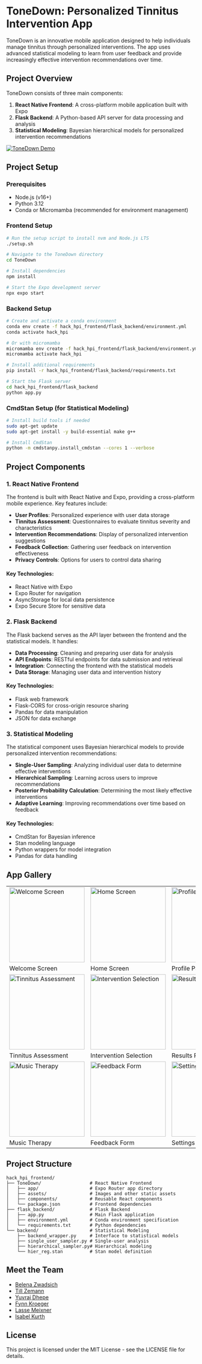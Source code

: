 # ToneDown: Personalized Tinnitus Intervention App

ToneDown is an innovative mobile application designed to help individuals manage tinnitus through personalized interventions. The app uses advanced statistical modeling to learn from user feedback and provide increasingly effective intervention recommendations over time.

## Project Overview

ToneDown consists of three main components:
1. **React Native Frontend**: A cross-platform mobile application built with Expo
2. **Flask Backend**: A Python-based API server for data processing and analysis
3. **Statistical Modeling**: Bayesian hierarchical models for personalized intervention recommendations

[![ToneDown Demo](https://img.youtube.com/vi/YOUTUBE_VIDEO_ID/0.jpg)](https://www.youtube.com/watch?v=YOUTUBE_VIDEO_ID)

## Project Setup

### Prerequisites
- Node.js (v16+)
- Python 3.12
- Conda or Micromamba (recommended for environment management)

### Frontend Setup
```bash
# Run the setup script to install nvm and Node.js LTS
./setup.sh

# Navigate to the ToneDown directory
cd ToneDown

# Install dependencies
npm install

# Start the Expo development server
npx expo start
```

### Backend Setup
```bash
# Create and activate a conda environment
conda env create -f hack_hpi_frontend/flask_backend/environment.yml
conda activate hack_hpi

# Or with micromamba
micromamba env create -f hack_hpi_frontend/flask_backend/environment.yml
micromamba activate hack_hpi

# Install additional requirements
pip install -r hack_hpi_frontend/flask_backend/requirements.txt

# Start the Flask server
cd hack_hpi_frontend/flask_backend
python app.py
```

### CmdStan Setup (for Statistical Modeling)
```bash
# Install build tools if needed
sudo apt-get update
sudo apt-get install -y build-essential make g++

# Install CmdStan
python -m cmdstanpy.install_cmdstan --cores 1 --verbose
```

## Project Components

### 1. React Native Frontend

The frontend is built with React Native and Expo, providing a cross-platform mobile experience. Key features include:

- **User Profiles**: Personalized experience with user data storage
- **Tinnitus Assessment**: Questionnaires to evaluate tinnitus severity and characteristics
- **Intervention Recommendations**: Display of personalized intervention suggestions
- **Feedback Collection**: Gathering user feedback on intervention effectiveness
- **Privacy Controls**: Options for users to control data sharing

#### Key Technologies:
- React Native with Expo
- Expo Router for navigation
- AsyncStorage for local data persistence
- Expo Secure Store for sensitive data

### 2. Flask Backend

The Flask backend serves as the API layer between the frontend and the statistical models. It handles:

- **Data Processing**: Cleaning and preparing user data for analysis
- **API Endpoints**: RESTful endpoints for data submission and retrieval
- **Integration**: Connecting the frontend with the statistical models
- **Data Storage**: Managing user data and intervention history

#### Key Technologies:
- Flask web framework
- Flask-CORS for cross-origin resource sharing
- Pandas for data manipulation
- JSON for data exchange

### 3. Statistical Modeling

The statistical component uses Bayesian hierarchical models to provide personalized intervention recommendations:

- **Single-User Sampling**: Analyzing individual user data to determine effective interventions
- **Hierarchical Sampling**: Learning across users to improve recommendations
- **Posterior Probability Calculation**: Determining the most likely effective interventions
- **Adaptive Learning**: Improving recommendations over time based on feedback

#### Key Technologies:
- CmdStan for Bayesian inference
- Stan modeling language
- Python wrappers for model integration
- Pandas for data handling

## App Gallery

<table>
  <tr>
    <td><img src="path/to/screenshot1.png" width="200" alt="Welcome Screen"/></td>
    <td><img src="path/to/screenshot2.png" width="200" alt="Home Screen"/></td>
    <td><img src="path/to/screenshot3.png" width="200" alt="Profile Page"/></td>
  </tr>
  <tr>
    <td>Welcome Screen</td>
    <td>Home Screen</td>
    <td>Profile Page</td>
  </tr>
  <tr>
    <td><img src="path/to/screenshot4.png" width="200" alt="Tinnitus Assessment"/></td>
    <td><img src="path/to/screenshot5.png" width="200" alt="Intervention Selection"/></td>
    <td><img src="path/to/screenshot6.png" width="200" alt="Results Page"/></td>
  </tr>
  <tr>
    <td>Tinnitus Assessment</td>
    <td>Intervention Selection</td>
    <td>Results Page</td>
  </tr>
  <tr>
    <td><img src="path/to/screenshot7.png" width="200" alt="Music Therapy"/></td>
    <td><img src="path/to/screenshot8.png" width="200" alt="Feedback Form"/></td>
    <td><img src="path/to/screenshot9.png" width="200" alt="Settings"/></td>
  </tr>
  <tr>
    <td>Music Therapy</td>
    <td>Feedback Form</td>
    <td>Settings</td>
  </tr>
</table>

## Project Structure

```
hack_hpi_frontend/
├── ToneDown/                  # React Native Frontend
│   ├── app/                   # Expo Router app directory
│   ├── assets/                # Images and other static assets
│   ├── components/            # Reusable React components
│   └── package.json           # Frontend dependencies
├── flask_backend/             # Flask Backend
│   ├── app.py                 # Main Flask application
│   ├── environment.yml        # Conda environment specification
│   └── requirements.txt       # Python dependencies
└── backend/                   # Statistical Modeling
    ├── backend_wrapper.py     # Interface to statistical models
    ├── single_user_sampler.py # Single-user analysis
    ├── hierarchical_sampler.py# Hierarchical modeling
    └── hier_reg.stan          # Stan model definition
```

## Meet the Team

- [Belena Zwadsich](https://github.com/BelanaZ)
- [Till Zemann](https://github.com/till2)
- [Yuvraj Dhepe](https://github.com/Yuvraj-Dhepe)
- [Fynn Kroeger](https://github.com/fynnkroeger)
- [Lasse Meixner](https://github.com/lasse-meixner)
- [Isabel Kurth](https://github.com/IsabelKurth)

## License

This project is licensed under the MIT License - see the LICENSE file for details.